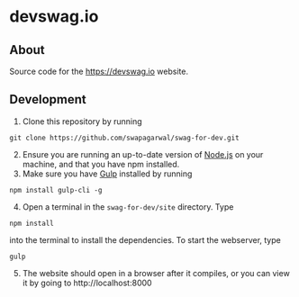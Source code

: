 # devswag.io

## About
Source code for the https://devswag.io website.

## Development
1. Clone this repository by running 
```
git clone https://github.com/swapagarwal/swag-for-dev.git
```
2. Ensure you are running an up-to-date version of [Node.js](https://nodejs.org/en/) on your machine, and that you have npm installed.
3. Make sure you have [Gulp](https://gulpjs.com/) installed by running 
```
npm install gulp-cli -g
```
4. Open a terminal in the `swag-for-dev/site` directory. Type
```
npm install
```
into the terminal to install the dependencies. To start the webserver, type
```
gulp
```
5. The website should open in a browser after it compiles, or you can view it by going to http://localhost:8000
